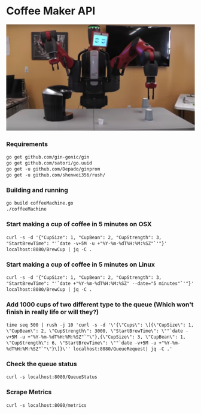 # Coffee Maker API

![](coffeemaker.png)


### Requirements

```
go get github.com/gin-gonic/gin
go get github.com/satori/go.uuid
go get -u github.com/Depado/ginprom
go get -u github.com/shenwei356/rush/
```

### Building and running

```
go build coffeeMachine.go 
./coffeeMachine
```


### Start making a cup of coffee in 5 minutes on OSX

```
curl -s -d '{"CupSize": 1, "CupBean": 2, "CupStrength": 3, "StartBrewTime": "'`date -v+5M -u +"%Y-%m-%dT%H:%M:%SZ"`'"}' localhost:8080/BrewCup | jq -C .
```

### Start making a cup of coffee in 5 minutes on Linux

```
curl -s -d '{"CupSize": 1, "CupBean": 2, "CupStrength": 3, "StartBrewTime": "'`date +"%Y-%m-%dT%H:%M:%SZ" --date="5 minutes"`'"}' localhost:8080/BrewCup | jq -C .
```

### Add 1000 cups of two different type to the queue (Which won't finish in really life or will they?)

```
time seq 500 | rush -j 10 'curl -s -d '\'{\"Cups\": \[{\"CupSize\": 1, \"CupBean\": 2, \"CupStrength\": 3000, \"StartBrewTime\": \""`date -v+5M -u +"%Y-%m-%dT%H:%M:%SZ"`"\"},{\"CupSize\": 3, \"CupBean\": 1, \"CupStrength\": 6, \"StartBrewTime\": \""`date -v+5M -u +"%Y-%m-%dT%H:%M:%SZ"`"\"}\]}\'' localhost:8080/QueueRequest| jq -C .'
```

### Check the queue status 
```
curl -s localhost:8080/QueueStatus
```

### Scrape Metrics

```
curl -s localhost:8080/metrics
```

